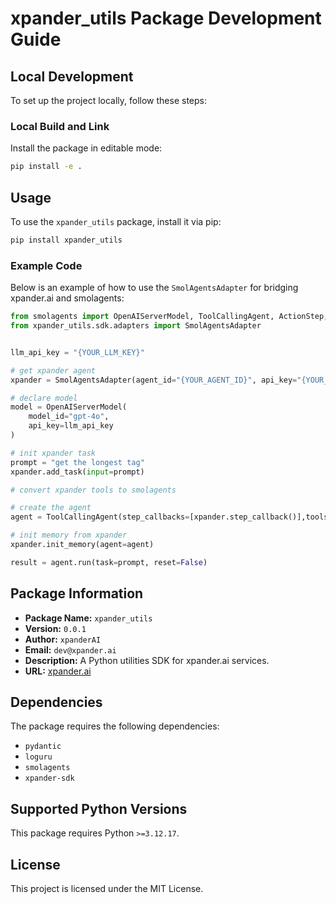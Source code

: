 # xpander_utils Package Development Guide

## Local Development

To set up the project locally, follow these steps:

### Local Build and Link
Install the package in editable mode:
```bash
pip install -e .
```

## Usage

To use the `xpander_utils` package, install it via pip:
```bash
pip install xpander_utils
```

### Example Code

Below is an example of how to use the `SmolAgentsAdapter` for bridging xpander.ai and smolagents:

```python
from smolagents import OpenAIServerModel, ToolCallingAgent, ActionStep, MultiStepAgent
from xpander_utils.sdk.adapters import SmolAgentsAdapter


llm_api_key = "{YOUR_LLM_KEY}"

# get xpander agent
xpander = SmolAgentsAdapter(agent_id="{YOUR_AGENT_ID}", api_key="{YOUR_API_KEY}")

# declare model
model = OpenAIServerModel(
    model_id="gpt-4o",
    api_key=llm_api_key
)

# init xpander task
prompt = "get the longest tag"
xpander.add_task(input=prompt)

# convert xpander tools to smolagents

# create the agent
agent = ToolCallingAgent(step_callbacks=[xpander.step_callback()],tools=xpander.get_tools(),model=model,prompt_templates={"system_prompt": xpander.get_system_prompt()})

# init memory from xpander
xpander.init_memory(agent=agent)

result = agent.run(task=prompt, reset=False)
```

## Package Information

- **Package Name:** `xpander_utils`
- **Version:** `0.0.1`
- **Author:** `xpanderAI`
- **Email:** `dev@xpander.ai`
- **Description:** A Python utilities SDK for xpander.ai services.
- **URL:** [xpander.ai](https://www.xpander.ai)

## Dependencies
The package requires the following dependencies:

- `pydantic`
- `loguru`
- `smolagents`
- `xpander-sdk`

## Supported Python Versions
This package requires Python `>=3.12.17`.

## License
This project is licensed under the MIT License.

